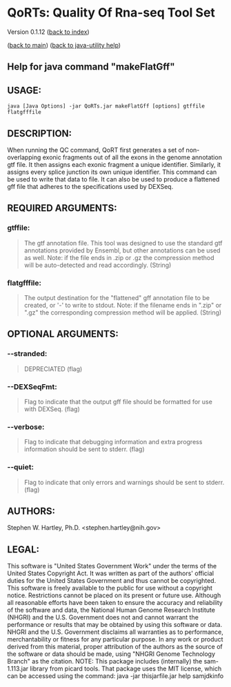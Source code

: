 # QoRTs: Quality Of Rna-seq Tool Set
Version 0.1.12 ([back to index](index.html))

([back to main](../index.html)) ([back to java-utility help](index.html))

## Help for java command "makeFlatGff"

## USAGE:

    java [Java Options] -jar QoRTs.jar makeFlatGff [options] gtffile flatgfffile


## DESCRIPTION:

When running the QC command, QoRT first generates a set of non\-overlapping exonic fragments out of all the exons in the genome annotation gtf file\. It then assigns each exonic fragment a unique identifier\. Similarly, it assigns every splice junction its own unique identifier\. This command can be used to write that data to file\.
It can also be used to produce a flattened gff file that adheres to the specifications used by DEXSeq\.

## REQUIRED ARGUMENTS:
### gtffile:

> The gtf annotation file. This tool was designed to use the standard gtf annotations provided by Ensembl, but other annotations can be used as well. Note: if the file ends in .zip or .gz the compression method will be auto-detected and read accordingly. (String)


### flatgfffile:

> The output destination for the "flattened" gff annotation file to be created, or '-' to write to stdout. Note: if the filename ends in ".zip" or ".gz" the corresponding compression method will be applied. (String)



## OPTIONAL ARGUMENTS:
### --stranded:

> DEPRECIATED (flag)

### --DEXSeqFmt:

> Flag to indicate that the output gff file should be formatted for use with DEXSeq. (flag)

### --verbose:

> Flag to indicate that debugging information and extra progress information should be sent to stderr. (flag)

### --quiet:

> Flag to indicate that only errors and warnings should be sent to stderr. (flag)

## AUTHORS:

Stephen W\. Hartley, Ph\.D\. <stephen\.hartley@nih\.gov>

## LEGAL:

 This software is "United States Government Work" under the terms of the United States Copyright  Act\.  It was written as part of the authors' official duties for the United States Government and  thus cannot be copyrighted\.  This software is freely available to the public for use without a  copyright notice\.  Restrictions cannot be placed on its present or future use\.  Although all reasonable efforts have been taken to ensure the accuracy and reliability of the  software and data, the National Human Genome Research Institute \(NHGRI\) and the U\.S\. Government  does not and cannot warrant the performance or results that may be obtained by using this software  or data\.  NHGRI and the U\.S\. Government disclaims all warranties as to performance, merchantability  or fitness for any particular purpose\.  In any work or product derived from this material, proper attribution of the authors as the source  of the software or data should be made, using "NHGRI Genome Technology Branch" as the citation\.  NOTE: This package includes \(internally\) the sam\-1\.113\.jar library from picard tools\. That package uses the MIT license, which can be accessed using the command:  java \-jar thisjarfile\.jar help samjdkinfo


